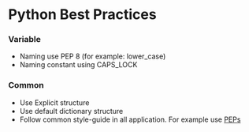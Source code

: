 # Python Best Practices

### Variable
- Naming use PEP 8 (for example: lower_case)
- Naming constant using CAPS_LOCK

### Common
- Use Explicit structure
- Use default dictionary structure
- Follow common style-guide in all application. For example use
[PEPs](https://www.python.org/dev/peps/)
